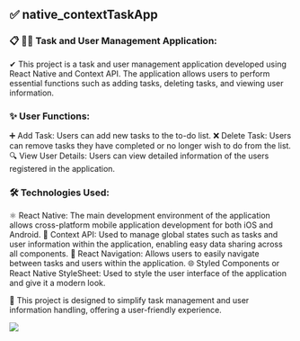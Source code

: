 ## ✅ native_contextTaskApp

### 📋 👩‍💻 Task and User Management Application:

✔ This project is a task and user management application developed using React Native and Context API. The application allows users to perform essential functions such as adding tasks, deleting tasks, and viewing user information.

### ✨ User Functions:

➕ Add Task: Users can add new tasks to the to-do list.
❌ Delete Task: Users can remove tasks they have completed or no longer wish to do from the list.
🔍 View User Details: Users can view detailed information of the users registered in the application.

### 🛠 Technologies Used:

⚛️ React Native: The main development environment of the application allows cross-platform mobile application development for both iOS and Android.
🔄 Context API: Used to manage global states such as tasks and user information within the application, enabling easy data sharing across all components.
🔗 React Navigation: Allows users to easily navigate between tasks and users within the application.
🌐 Styled Components or React Native StyleSheet: Used to style the user interface of the application and give it a modern look.

📌 This project is designed to simplify task management and user information handling, offering a user-friendly experience.

![](./src/image/contextTask.gif)
